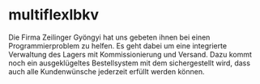 # multiflexlbkv
Die Firma Zeilinger Gyöngyi hat uns gebeten ihnen bei einen Programmierproblem zu helfen. Es geht dabei um eine integrierte Verwaltung des Lagers mit Kommissionierung und Versand. Dazu kommt noch ein ausgeklügeltes Bestellsystem mit dem sichergestellt wird, dass auch alle Kundenwünsche jederzeit erfüllt werden können.